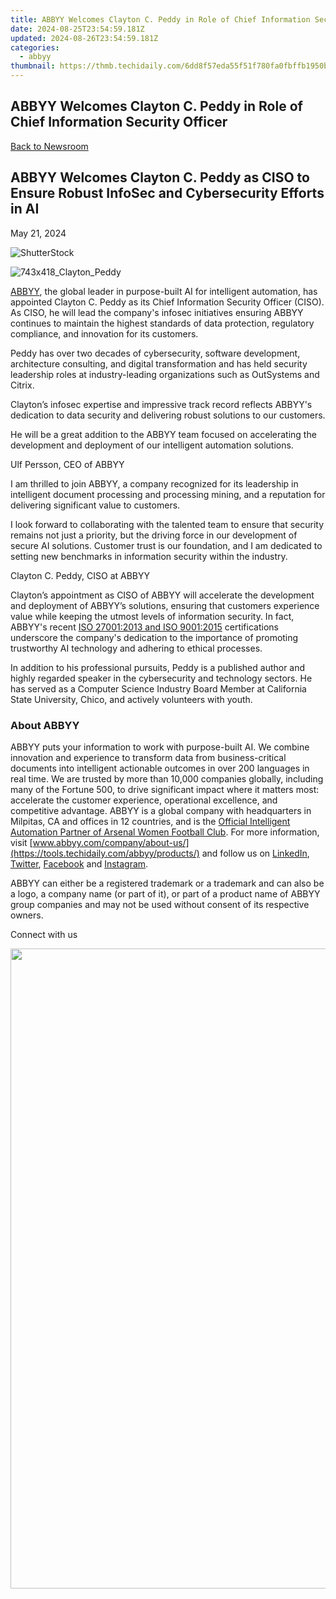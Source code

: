 ```yaml
---
title: ABBYY Welcomes Clayton C. Peddy in Role of Chief Information Security Officer
date: 2024-08-25T23:54:59.181Z
updated: 2024-08-26T23:54:59.181Z
categories:
  - abbyy
thumbnail: https://thmb.techidaily.com/6dd8f57eda55f51f780fa0fbffb1950bf2ad081249b06af69891f71aad7773d2.jpg
---
```


## ABBYY Welcomes Clayton C. Peddy in Role of Chief Information Security Officer

[Back to Newsroom](https://tools.techidaily.com/abbyy/products/)

## ABBYY Welcomes Clayton C. Peddy as CISO to Ensure Robust InfoSec and Cybersecurity Efforts in AI

May 21, 2024

![ShutterStock](https://content.abbyy.com/-/media/project/abbyy/abbyy/branchtemplates/shutterstock_1272462163_1296-x-729.jpg?h=729&iar=0&w=1296)

![743x418_Clayton_Peddy](https://content.abbyy.com/-/media/project/abbyy/abbyy/company/management/headshots/cards-headshots/743x418_clayton_peddy.jpg?h=46%25&w=80%25)

[ABBYY](https://tools.techidaily.com/abbyy/products/), the global leader in purpose-built AI for intelligent automation, has appointed Clayton C. Peddy as its Chief Information Security Officer (CISO). As CISO, he will lead the company's infosec initiatives ensuring ABBYY continues to maintain the highest standards of data protection, regulatory compliance, and innovation for its customers. 

Peddy has over two decades of cybersecurity, software development, architecture consulting, and digital transformation and has held security leadership roles at industry-leading organizations such as OutSystems and Citrix. 

Clayton’s infosec expertise and impressive track record reflects ABBYY's dedication to data security and delivering robust solutions to our customers.

He will be a great addition to the ABBYY team focused on accelerating the development and deployment of our intelligent automation solutions.

Ulf Persson, CEO of ABBYY

I am thrilled to join ABBYY, a company recognized for its leadership in intelligent document processing and processing mining, and a reputation for delivering significant value to customers.

I look forward to collaborating with the talented team to ensure that security remains not just a priority, but the driving force in our development of secure AI solutions. Customer trust is our foundation, and I am dedicated to setting new benchmarks in information security within the industry.

Clayton C. Peddy, CISO at ABBYY

Clayton’s appointment as CISO of ABBYY will accelerate the development and deployment of ABBYY’s solutions, ensuring that customers experience value while keeping the utmost levels of information security. In fact, ABBYY's recent [ISO 27001:2013 and ISO 9001:2015](https://tools.techidaily.com/abbyy/products/) certifications underscore the company's dedication to the importance of promoting trustworthy AI technology and adhering to ethical processes. 

In addition to his professional pursuits, Peddy is a published author and highly regarded speaker in the cybersecurity and technology sectors. He has served as a Computer Science Industry Board Member at California State University, Chico, and actively volunteers with youth.

### About ABBYY

ABBYY puts your information to work with purpose-built AI. We combine innovation and experience to transform data from business-critical documents into intelligent actionable outcomes in over 200 languages in real time. We are trusted by more than 10,000 companies globally, including many of the Fortune 500, to drive significant impact where it matters most: accelerate the customer experience, operational excellence, and competitive advantage. ABBYY is a global company with headquarters in Milpitas, CA and offices in 12 countries, and is the [Official Intelligent Automation Partner of Arsenal Women Football Club](https://tools.techidaily.com/abbyy/products/). For more information, visit [www.abbyy.com/company/about-us/](https://tools.techidaily.com/abbyy/products/) and follow us on [LinkedIn](https://www.linkedin.com/company/abbyy), [Twitter](https://twitter.com/ABBYY%5FSoftware), [Facebook](https://www.facebook.com/ABBYYsoft) and [Instagram](https://www.instagram.com/abbyyglobal/).

ABBYY can either be a registered trademark or a trademark and can also be a logo, a company name (or part of it), or part of a product name of ABBYY group companies and may not be used without consent of its respective owners.

Connect with us

<ins class="adsbygoogle"
     style="display:block"
     data-ad-format="autorelaxed"
     data-ad-client="ca-pub-7571918770474297"
     data-ad-slot="1223367746"></ins>



<ins class="adsbygoogle"
     style="display:block"
     data-ad-client="ca-pub-7571918770474297"
     data-ad-slot="8358498916"
     data-ad-format="auto"
     data-full-width-responsive="true"></ins>

<!-- affiliate ads begin -->
<a href="https://ephamedtechinc.pxf.io/c/5597632/2095385/26400" target="_top" id="2095385"><img src="//a.impactradius-go.com/display-ad/26400-2095385" border="0" alt="" width="1024" height="1024"/></a><img height="0" width="0" src="https://imp.pxf.io/i/5597632/2095385/26400" style="position:absolute;visibility:hidden;" border="0" />
<!-- affiliate ads end -->


